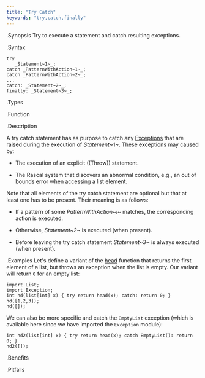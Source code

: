 ```yaml
---
title: "Try Catch"
keywords: "try,catch,finally"
---
```


.Synopsis
Try to execute a statement and catch resulting exceptions.

.Syntax
```rascal
try
   _Statement~1~_;
catch _PatternWithAction~1~_;
catch _PatternWithAction~2~_;
...
catch: _Statement~2~_;
finally: _Statement~3~_;
```

.Types

.Function

.Description

A try catch statement has as purpose to catch any [Exceptions]((Library:module:Exception)) that are raised 
during the execution of _Statement_~1~.
These exceptions may caused by:

*  The execution of an explicit ((Throw)) statement.

*  The Rascal system that discovers an abnormal condition, e.g., an out of bounds error when accessing a list element.


Note that all elements of the try catch statement are optional but that at least one has to be present. 
Their meaning is as follows:

*  If a pattern of some _PatternWithAction~i~_ matches, the corresponding action is executed.

*  Otherwise, _Statement~2~_ is executed (when present).

*  Before leaving the try catch statement _Statement~3~_ is always executed (when present).

.Examples
Let's define a variant of the [head]((Library:List-head)) function that returns the first element of a list,
but throws an exception when the list is empty. Our variant will return `0` for an empty list:
```rascal-shell
import List;
import Exception;
int hd(list[int] x) { try return head(x); catch: return 0; }
hd([1,2,3]);
hd([]);
```
We can also be more specific and catch the `EmptyList` exception
(which is available here since we have imported the `Exception` module):
```rascal-shell,continue
int hd2(list[int] x) { try return head(x); catch EmptyList(): return 0; }
hd2([]);
```


.Benefits

.Pitfalls

